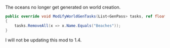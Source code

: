 The oceans no longer get generated on world creation.

```cs
public override void ModifyWorldGenTasks(List<GenPass> tasks, ref float totalWeight)
{
    tasks.RemoveAll(x => x.Name.Equals("Beaches"));
}
```

I will not be updating this mod to 1.4.
